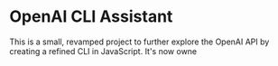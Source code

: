 # OpenAI CLI Assistant

This is a small, revamped project to further explore the OpenAI API by creating a refined CLI in JavaScript. It's now owne
